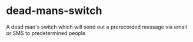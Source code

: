 # dead-mans-switch
A dead man's switch which will send out a prerecorded message via email or SMS to predetermined people
